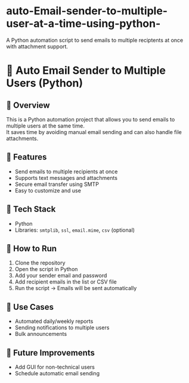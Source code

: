 # auto-Email-sender-to-multiple-user-at-a-time-using-python-
A Python automation script to send emails to multiple reciptents at once with attachment support.

# 📧 Auto Email Sender to Multiple Users (Python)

## 🔹 Overview
This is a Python automation project that allows you to send emails to multiple users at the same time.  
It saves time by avoiding manual email sending and can also handle file attachments.  

## 🔹 Features
- Send emails to multiple recipients at once
- Supports text messages and attachments
- Secure email transfer using SMTP
- Easy to customize and use

## 🔹 Tech Stack
- Python
- Libraries: `smtplib`, `ssl`, `email.mime`, `csv` (optional)

## 🔹 How to Run
1. Clone the repository  
2. Open the script in Python  
3. Add your sender email and password  
4. Add recipient emails in the list or CSV file  
5. Run the script → Emails will be sent automatically  

## 🔹 Use Cases
- Automated daily/weekly reports  
- Sending notifications to multiple users  
- Bulk announcements  

## 🔹 Future Improvements
- Add GUI for non-technical users  
- Schedule automatic email sending  
